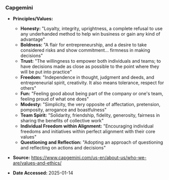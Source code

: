 ### Capgemini

- **Principles/Values:**
  - **Honesty:** "Loyalty, integrity, uprightness, a complete refusal to use any underhanded method to help win business or gain any kind of advantage"
  - **Boldness:** "A flair for entrepreneurship, and a desire to take considered risks and show commitment... firmness in making decisions"
  - **Trust:** "The willingness to empower both individuals and teams; to have decisions made as close as possible to the point where they will be put into practice"
  - **Freedom:** "Independence in thought, judgment and deeds, and entrepreneurial spirit, creativity. It also means tolerance, respect for others"
  - **Fun:** "Feeling good about being part of the company or one's team, feeling proud of what one does"
  - **Modesty:** "Simplicity, the very opposite of affectation, pretension, pomposity, arrogance and boastfulness"
  - **Team Spirit:** "Solidarity, friendship, fidelity, generosity, fairness in sharing the benefits of collective work"
  - **Individual Freedom within Alignment:** "Encouraging individual freedoms and initiatives within perfect alignment with their core values"
  - **Questioning and Reflection:** "Adopting an approach of questioning and reflecting on actions and decisions"

- **Source:** https://www.capgemini.com/us-en/about-us/who-we-are/values-and-ethics/
- **Date Accessed:** 2025-01-14